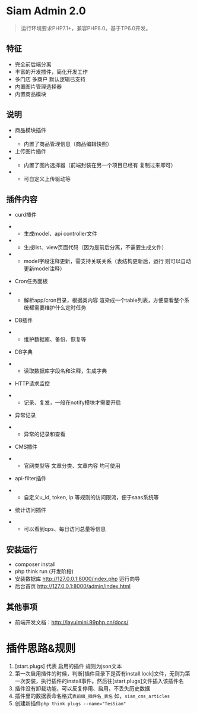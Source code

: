 Siam Admin 2.0
===============

> 运行环境要求PHP7.1+，兼容PHP8.0。基于TP6.0开发。

## 特征

- 完全前后端分离
- 丰富的开发插件，简化开发工作
- 多门店 多商户 默认逻辑已支持
- 内置图片管理选择器
- 内置商品模块

## 说明
- 商品模块插件
- - 内置了商品管理信息（商品编辑快照）
- 上传图片插件
- - 内置了图片选择器（前端封装在另一个项目已经有 复制过来即可）
- - 可自定义上传驱动等

## 插件内容

- curd插件
- - 生成model、api controller文件
- - 生成list、view页面代码（因为是前后分离，不需要生成文件）
- - model字段注释更新，需支持关联关系（表结构更新后，运行 则可以自动更新model注释）
- Cron任务面板
- - 解析app/cron目录，根据类内容  渲染成一个table列表，方便查看整个系统都需要维护什么定时任务

- DB插件
- - 维护数据库、备份、恢复等
- DB字典
- - 读取数据库字段名和注释，生成字典
- HTTP请求监控
- - 记录、复发，一般在notify模块才需要开启
- 异常记录
- - 异常的记录和查看
- CMS插件
- - 官网类型等 文章分类、文章内容 均可使用
- api-filter插件
- - 自定义u_id, token, ip 等规则的访问限流，便于saas系统等
- 统计访问插件
- - 可以看到qps、每日访问总量等信息

## 安装运行

- composer install
- php think run (开发阶段)
- 安装数据库 http://127.0.0.1:8000/index.php 运行向导
- 后台首页 http://127.0.0.1:8000/admin/index.html

## 其他事项

- 前端开发文档：http://layuimini.99php.cn/docs/

插件思路&规则
===================
1. [start.plugs] 代表 启用的插件 规则为json文本
2. 第一次启用插件的时候，判断[插件目录下是否有install.lock]文件，无则为第一次安装，执行插件的install事件。然后往[start.plugs]文件插入该插件名
3. 插件没有卸载功能，可以反复停用、启用，不丢失历史数据
4. 插件里的数据表命名格式`表前缀_插件名_表名` 如，`siam_cms_articles`
5. 创建新插件`php think plugs --name="TesSiam"`  